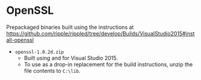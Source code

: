 # OpenSSL

Prepackaged binaries built using the instructions at
https://github.com/ripple/rippled/tree/develop/Builds/VisualStudio2015#install-openssl

* `openssl-1.0.2d.zip`
  * Built using and for Visual Studio 2015.
  * To use as a drop-in replacement for the build instructions, unzip
    the file contents to `C:\lib`.
